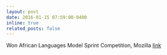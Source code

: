 ```yaml
---
layout: post
date: 2016-01-15 07:59:00-0400
inline: true
related_posts: false
---
```


Won African Languages Model Sprint Competition, Mozilla <a href="https://foundation.mozilla.org/en/blog/the-importance-of-voice-recognition-chatbots-for-african-languages/" target="_blank">link</a>

